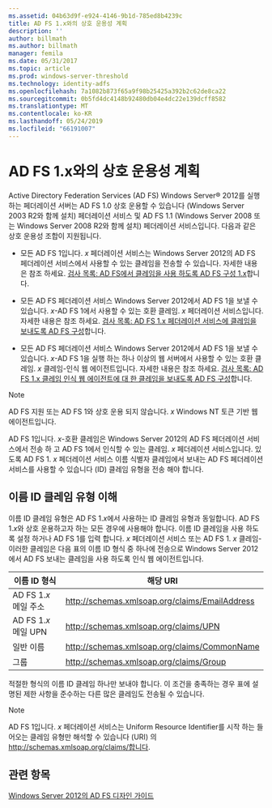 ```yaml
---
ms.assetid: 04b63d9f-e924-4146-9b1d-785ed8b4239c
title: AD FS 1.x와의 상호 운용성 계획
description: ''
author: billmath
ms.author: billmath
manager: femila
ms.date: 05/31/2017
ms.topic: article
ms.prod: windows-server-threshold
ms.technology: identity-adfs
ms.openlocfilehash: 7a1082b873f65a9f98b25425a392b2c62de8ca22
ms.sourcegitcommit: 0b5fd4dc4148b92480db04e4dc22e139dcff8582
ms.translationtype: MT
ms.contentlocale: ko-KR
ms.lasthandoff: 05/24/2019
ms.locfileid: "66191007"
---
```

# <a name="planning-for-interoperability-with-ad-fs-1x"></a>AD FS 1.x와의 상호 운용성 계획

Active Directory Federation Services \(AD FS\) Windows Server® 2012를 실행 하는 페더레이션 서버는 AD FS 1.0 상호 운용할 수 있습니다 \(Windows Server 2003 R2와 함께 설치\) 페더레이션 서비스 및 AD FS 1.1 \(Windows Server 2008 또는 Windows Server 2008 R2와 함께 설치\) 페더레이션 서비스입니다. 다음과 같은 상호 운용성 조합이 지원됩니다.  
  
-   모든 AD FS 1입니다. *x* 페더레이션 서비스는 Windows Server 2012의 AD FS 페더레이션 서비스에서 사용할 수 있는 클레임을 전송할 수 있습니다. 자세한 내용은 참조 하세요. [검사 목록: AD FS에서 클레임을 사용 하도록 AD FS 구성 1.x](../../ad-fs/deployment/Checklist--Configuring-AD-FS--to-Consume-Claims-from-AD-FS-1.x.md)합니다.  
  
-   모든 AD FS 페더레이션 서비스 Windows Server 2012에서 AD FS 1을 보낼 수 있습니다. *x*\-AD FS 1에서 사용할 수 있는 호환 클레임. *x* 페더레이션 서비스입니다. 자세한 내용은 참조 하세요. [검사 목록: AD FS 1.x 페더레이션 서비스에 클레임을 보내도록 AD FS 구성](../../ad-fs/deployment/Checklist--Configuring-AD-FS-to-Send-Claims-to-an-AD-FS-1.x-Federation-Service.md)합니다.  
  
-   모든 AD FS 페더레이션 서비스 Windows Server 2012에서 AD FS 1을 보낼 수 있습니다. *x*\-AD FS 1을 실행 하는 하나 이상의 웹 서버에서 사용할 수 있는 호환 클레임. *x* 클레임\-인식 웹 에이전트입니다. 자세한 내용은 참조 하세요. [검사 목록: AD FS 1.x 클레임 인식 웹 에이전트에 대 한 클레임을 보내도록 AD FS 구성](../../ad-fs/deployment/Checklist--Configuring-AD-FS-to-Send-Claims-to-an-AD-FS-1.x-Claims-Aware-Web-Agent.md)합니다.  
  
> [!NOTE]  
> AD FS 지원 또는 AD FS 1와 상호 운용 되지 않습니다. *x* Windows NT 토큰 기반 웹 에이전트입니다.  
  
AD FS 1입니다. *x*\-호환 클레임은 Windows Server 2012의 AD FS 페더레이션 서비스에서 전송 하 고 AD FS 1에서 인식할 수 있는 클레임. *x* 페더레이션 서비스입니다. 있도록 AD FS 1. *x* 페더레이션 서비스 이름 식별자 클레임에서 보내는 AD FS 페더레이션 서비스를 사용할 수 있습니다 \(ID\) 클레임 유형을 전송 해야 합니다.  
  
## <a name="understanding-the-nameid-claim-type"></a>이름 ID 클레임 유형 이해  
이름 ID 클레임 유형은 AD FS 1.*x*에서 사용하는 ID 클레임 유형과 동일합니다. AD FS 1.*x*와 상호 운용하고자 하는 모든 경우에 사용해야 합니다. 이름 ID 클레임을 사용 하도록 설정 하거나 AD FS 1를 입력 합니다. *x* 페더레이션 서비스 또는 AD FS 1. *x* 클레임\-이러한 클레임은 다음 표의 이름 ID 형식 중 하나에 전송으로 Windows Server 2012에서 AD FS 보내는 클레임을 사용 하도록 인식 웹 에이전트입니다.  
  
|이름 ID 형식|해당 URI|  
|------------------|---------------------|  
|AD FS 1.*x* 메일 주소|http://schemas.xmlsoap.org/claims/EmailAddress|  
|AD FS 1.*x* 메일 UPN|http://schemas.xmlsoap.org/claims/UPN|  
|일반 이름|http://schemas.xmlsoap.org/claims/CommonName|  
|그룹|http://schemas.xmlsoap.org/claims/Group|  
  
적절한 형식의 이름 ID 클레임 하나만 보내야 합니다. 이 조건을 충족하는 경우 표에 설명된 제한 사항을 준수하는 다른 많은 클레임도 전송될 수 있습니다.  
  
> [!NOTE]  
> AD FS 1입니다. *x* 페더레이션 서비스는 Uniform Resource Identifier를 시작 하는 들어오는 클레임 유형만 해석할 수 있습니다 \(URI\) 의 http://schemas.xmlsoap.org/claims/합니다.  
  
## <a name="see-also"></a>관련 항목
[Windows Server 2012의 AD FS 디자인 가이드](AD-FS-Design-Guide-in-Windows-Server-2012.md)
